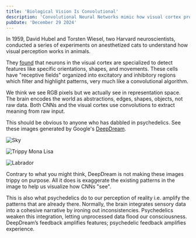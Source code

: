 ```yaml
---
title: 'Biological Vision Is Convolutional'
description: 'Convolutional Neural Networks mimic how visual cortex processes information'
pubDate: 'December 29 2024'
---
```


In 1959, David Hubel and Torsten Wiesel, two Harvard neuroscientists, conducted a series of experiments on anesthetized cats to understand how visual perception works in animals.

They [found](https://pmc.ncbi.nlm.nih.gov/articles/PMC1363130/) that neurons in the visual cortex are specialized to detect features like specific orientations, shapes, and movements. These cells have "receptive fields" organized into excitatory and inhibitory regions which filter and highlight patterns, very much like a convolutional algorithm.

We think we see RGB pixels but we actually see in representation space. The brain encodes the world as abstractions, edges, shapes, objects, not raw data. Both CNNs and the visual cortex use convolutions to extract meaning from raw input.

This should be obvious to anyone who has dabbled in psychedelics. See these images generated by Google's [DeepDream](https://ai.googleblog.com/2015/06/inceptionism-going-deeper-into-neural.html).

![Sky](/media/blog/deepdream/sky.png)

![Trippy Mona Lisa](/media/blog/deepdream/monalisa.webp)

![Labrador](/media/blog/deepdream/labrador.png)

Contrary to what you might think, DeepDream is not making these images trippy on purpose. All it does is exaggerate the existing patterns in the image to help us visualize how CNNs "see".

This is also what psychedelics do to our perception of reality i.e. amplify the patterns that are already there. Normally, the brain integrates sensory data into a cohesive narrative by ironing out inconsistencies. Psychedelics weaken this integration, letting unprocessed data flood our consciousness. DeepDream’s feedback amplifies features; psychedelic feedback amplifies experience.
